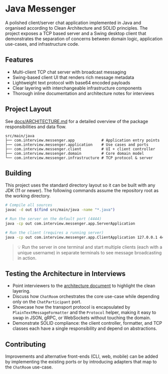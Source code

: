 # Java Messenger

A polished client/server chat application implemented in Java and organised
according to Clean Architecture and SOLID principles. The project exposes a
TCP based server and a Swing desktop client that demonstrates the separation of
concerns between domain logic, application use-cases, and infrastructure code.

## Features

- Multi-client TCP chat server with broadcast messaging
- Swing-based client UI that renders rich message metadata
- Lightweight text protocol with base64 encoded payloads
- Clear layering with interchangeable infrastructure components
- Thorough inline documentation and architecture notes for interviews

## Project Layout

See [docs/ARCHITECTURE.md](docs/ARCHITECTURE.md) for a detailed overview of the
package responsibilities and data flow.

```
src/main/java
├── com.interview.messenger.app            # Application entry points
├── com.interview.messenger.application    # Use cases and ports
├── com.interview.messenger.client         # UI + client controller
├── com.interview.messenger.domain         # Core domain model
└── com.interview.messenger.infrastructure # TCP protocol & server
```

## Building

This project uses the standard directory layout so it can be built with any
JDK (11 or newer). The following commands assume the repository root as the
working directory.

```bash
# Compile all sources
javac -d out $(find src/main/java -name "*.java")

# Run the server on the default port (4444)
java -cp out com.interview.messenger.app.ServerApplication

# Run the client (requires a running server)
java -cp out com.interview.messenger.app.ClientApplication 127.0.0.1 4444 Alice
```

> 💡 Run the server in one terminal and start multiple clients (each with a
> unique username) in separate terminals to see message broadcasting in action.

## Testing the Architecture in Interviews

- Point interviewers to the [architecture document](docs/ARCHITECTURE.md) to
  highlight the clean layering.
- Discuss how `ChatRoom` orchestrates the core use-case while depending only on
  the `ChatParticipant` port.
- Showcase how the transport protocol is encapsulated by
  `PlainTextMessageFormatter` and the `Protocol` helper, making it easy to swap
  in JSON, gRPC, or WebSockets without touching the domain.
- Demonstrate SOLID compliance: the client controller, formatter, and TCP
  classes each have a single responsibility and depend on abstractions.

## Contributing

Improvements and alternative front-ends (CLI, web, mobile) can be added by
implementing the existing ports or by introducing adapters that map to the
`ChatRoom` use-case.
